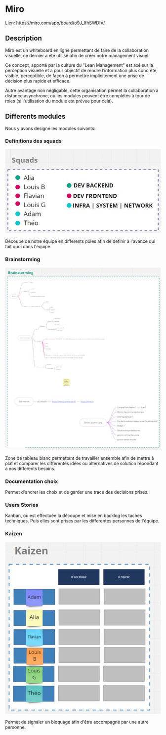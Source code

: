 
# Miro
Lien: https://miro.com/app/board/o9J_lfhSWDI=/

## Description

Miro est un whiteboard en ligne permettant de faire de la collaboration visuelle, ce dernier a été utilisé afin de créer notre management visuel.

Ce concept, apporté par la culture du "Lean Management" est axé sur la perception visuelle et a pour objectif de rendre l’information plus concrète, visible, perceptible, de façon à permettre implicitement une prise de décision plus rapide et efficace.

Autre avantage non négligable, cette organisation permet la collaboration à distance asynchrone, où les modules peuvent être complétés à tour de roles (si l'utilisation du module est prévue pour cela).

## Differents modules
Nous y avons designé les modules suivants:

### Definitions des squads
![](img/squad.JPG)

Découpe de notre équipe en differents pôles afin de definir à l'avance qui fait quoi dans l'équipe.

### Brainstorming
![](img/brainstorming.JPG)

Zone de tableau blanc permettant de travailler ensemble afin de mettre à plat et comparer les differentes idées ou alternatives de solution répondant à nos differents besoins.

### Documentation choix
Permet d'ancrer les choix et de garder une trace des decisions prises.

### Users Stories
Kanban, où est effectuée la découpe et mise en backlog les taches techniques. Puis elles sont prises par les differentes personnes de l'équipe.

### Kaizen
![](img/kaizen.JPG)

Permet de signaler un bloquage afin d'être accompagné par une autre personne.
